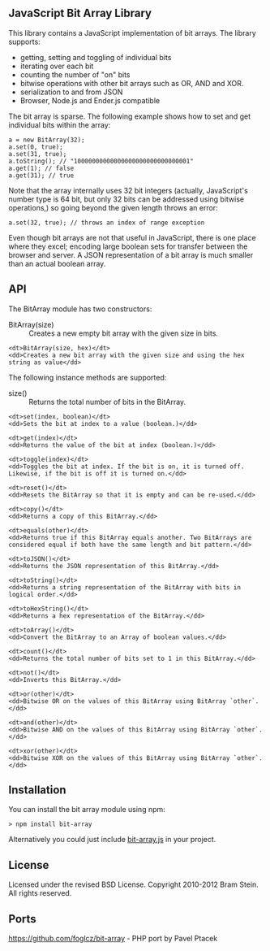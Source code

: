 ## JavaScript Bit Array Library

This library contains a JavaScript implementation of bit arrays. The library supports:

* getting, setting and toggling of individual bits
* iterating over each bit
* counting the number of "on" bits
* bitwise operations with other bit arrays such as OR, AND and XOR.
* serialization to and from JSON
* Browser, Node.js and Ender.js compatible

The bit array is sparse. The following example shows how to set and get individual bits within the array:

    a = new BitArray(32);
    a.set(0, true);
    a.set(31, true);
    a.toString(); // "10000000000000000000000000000001"
    a.get(1); // false
    a.get(31); // true

Note that the array internally uses 32 bit integers (actually, JavaScript's number type is 64 bit, but only 32 bits can be addressed using bitwise operations,) so going beyond the given length throws an error:

    a.set(32, true); // throws an index of range exception

Even though bit arrays are not that useful in JavaScript, there is one place where they excel; encoding large boolean sets for transfer between the browser and server. A JSON representation of a bit array is much smaller than an actual boolean array.

## API

The BitArray module has two constructors:

<dl>
    <dt>BitArray(size)</dt>
    <dd>Creates a new empty bit array with the given size in bits.</dd>

    <dt>BitArray(size, hex)</dt>
    <dd>Creates a new bit array with the given size and using the hex string as value</dd>
</dl>

The following instance methods are supported:

<dl>
    <dt>size()</dt>
    <dd>Returns the total number of bits in the BitArray.</dd>

    <dt>set(index, boolean)</dt>
    <dd>Sets the bit at index to a value (boolean.)</dd>

    <dt>get(index)</dt>
    <dd>Returns the value of the bit at index (boolean.)</dd>

    <dt>toggle(index)</dt>
    <dd>Toggles the bit at index. If the bit is on, it is turned off. Likewise, if the bit is off it is turned on.</dd>

    <dt>reset()</dt>
    <dd>Resets the BitArray so that it is empty and can be re-used.</dd>

    <dt>copy()</dt>
    <dd>Returns a copy of this BitArray.</dd>

    <dt>equals(other)</dt>
    <dd>Returns true if this BitArray equals another. Two BitArrays are considered equal if both have the same length and bit pattern.</dd>

    <dt>toJSON()</dt>
    <dd>Returns the JSON representation of this BitArray.</dd>

    <dt>toString()</dt>
    <dd>Returns a string representation of the BitArray with bits in logical order.</dd>

    <dt>toHexString()</dt>
    <dd>Returns a hex representation of the BitArray.</dd>

    <dt>toArray()</dt>
    <dd>Convert the BitArray to an Array of boolean values.</dd>

    <dt>count()</dt>
    <dd>Returns the total number of bits set to 1 in this BitArray.</dd>

    <dt>not()</dt>
    <dd>Inverts this BitArray.</dd>

    <dt>or(other)</dt>
    <dd>Bitwise OR on the values of this BitArray using BitArray `other`.</dd>

    <dt>and(other)</dt>
    <dd>Bitwise AND on the values of this BitArray using BitArray `other`.</dd>

    <dt>xor(other)</dt>
    <dd>Bitwise XOR on the values of this BitArray using BitArray `other`.</dd>
</dl>

## Installation

You can install the bit array module using npm:

    > npm install bit-array

Alternatively you could just include [bit-array.js](lib/bit-array.js) in your project.

## License

Licensed under the revised BSD License. Copyright 2010-2012 Bram Stein. All rights reserved.

Ports
-----
https://github.com/foglcz/bit-array - PHP port by Pavel Ptacek
